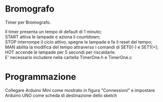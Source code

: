 # Bromografo

Timer per Bromografo. 

Il timer presenta un tempo di default di 1 minuto; <br />
START attiva le lampade e aziona il countdown;<br />
STOP interrompe il ciclo attivo, spegne le lampade e fa il reset del tempo;<br />
MAN abilita la modifica del tempo attraverso i comandi di SET0(-) e SET1(+);<br />
HOT accende le lampade per 5 secondi per riscaldarle.<br />
E' necessario includere nella cartella TimerOne.h e TimerOne.c


# Programmazione
Collegare Arduino Mini come mostrato in figura "Connessioni" e impostare <br />
Arduino UNO come scheda di destinazione dello sketch

